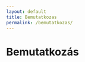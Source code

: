 ```yaml
---
layout: default
title: Bemutatkozas
permalink: /bemutatkozas/
---
```


<div class="headline">
    <h1 data-aos="fade-right">Bemutatkozás</h1>
</div>